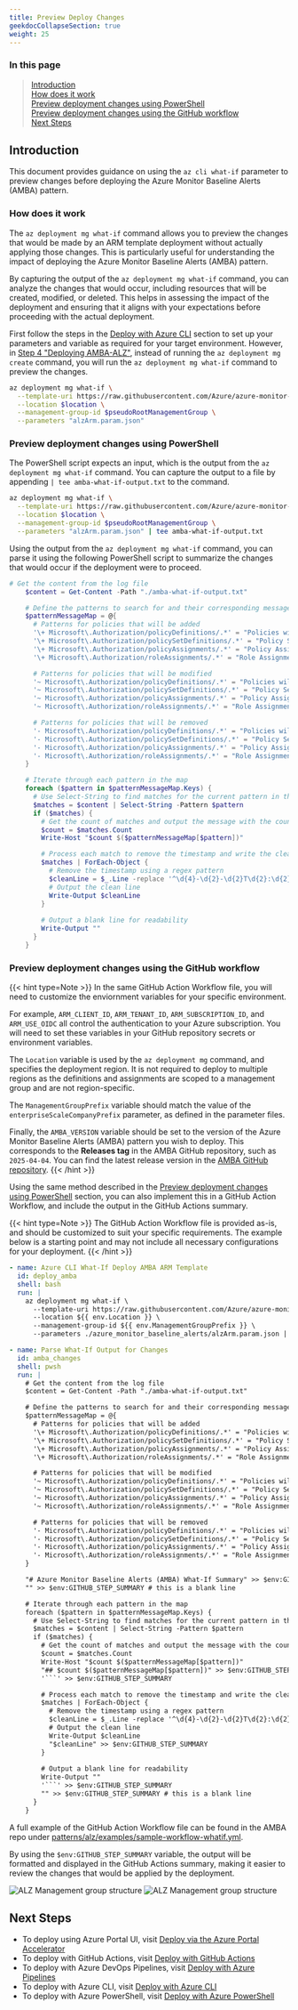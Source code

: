 ```yaml
---
title: Preview Deploy Changes
geekdocCollapseSection: true
weight: 25
---
```


### In this page

> [Introduction](../Preview-Deploy-Changes#introduction) </br>
> [How does it work](../Preview-Deploy-Changes#how-does-it-work) </br>
> [Preview deployment changes using PowerShell](../Preview-Deploy-Changes#preview-deployment-changes-using-powershell) </br>
> [Preview deployment changes using the GitHub workflow](../Preview-Deploy-Changes#preview-deployment-changes-using-the-github-workflow) </br>
> [Next Steps](../Preview-Deploy-Changes#next-steps) </br>

## Introduction

This document provides guidance on using the `az cli what-if` parameter to preview changes before deploying the Azure Monitor Baseline Alerts (AMBA) pattern.

### How does it work

The `az deployment mg what-if` command allows you to preview the changes that would be made by an ARM template deployment without actually applying those changes. This is particularly useful for understanding the impact of deploying the Azure Monitor Baseline Alerts (AMBA) pattern.

By capturing the output of the `az deployment mg what-if` command, you can analyze the changes that would occur, including resources that will be created, modified, or deleted. This helps in assessing the impact of the deployment and ensuring that it aligns with your expectations before proceeding with the actual deployment.

First follow the steps in the [Deploy with Azure CLI](../Deploy-with-Azure-CLI) section to set up your parameters and variable as required for your target environment. However, in [Step 4 "Deploying AMBA-ALZ"](https://azure.github.io/azure-monitor-baseline-alerts/patterns/alz/HowTo/deploy/Deploy-with-Azure-CLI/#4-deploying-amba-alz), instead of running the `az deployment mg create` command, you will run the `az deployment mg what-if` command to preview the changes.

```bash
az deployment mg what-if \
  --template-uri https://raw.githubusercontent.com/Azure/azure-monitor-baseline-alerts/${AMBA_VERSION}/patterns/alz/alzArm.json \
  --location $location \
  --management-group-id $pseudoRootManagementGroup \
  --parameters "alzArm.param.json"
```

### Preview deployment changes using PowerShell

The PowerShell script expects an input, which is the output from the `az deployment mg what-if` command. You can capture the output to a file by appending `| tee amba-what-if-output.txt` to the command.

```bash
az deployment mg what-if \
  --template-uri https://raw.githubusercontent.com/Azure/azure-monitor-baseline-alerts/${AMBA_VERSION}/patterns/alz/alzArm.json \
  --location $location \
  --management-group-id $pseudoRootManagementGroup \
  --parameters "alzArm.param.json" | tee amba-what-if-output.txt
```

Using the output from the `az deployment mg what-if` command, you can parse it using the following PowerShell script to summarize the changes that would occur if the deployment were to proceed.

```powershell
# Get the content from the log file
    $content = Get-Content -Path "./amba-what-if-output.txt"

    # Define the patterns to search for and their corresponding messages
    $patternMessageMap = @{
      # Patterns for policies that will be added
      '\+ Microsoft\.Authorization/policyDefinitions/.*' = "Policies will be added:"
      '\+ Microsoft\.Authorization/policySetDefinitions/.*' = "Policy Sets will be added:"
      '\+ Microsoft\.Authorization/policyAssignments/.*' = "Policy Assignments will be added:"
      '\+ Microsoft\.Authorization/roleAssignments/.*' = "Role Assignments will be added:"

      # Patterns for policies that will be modified
      '~ Microsoft\.Authorization/policyDefinitions/.*' = "Policies will be modified:"
      '~ Microsoft\.Authorization/policySetDefinitions/.*' = "Policy Sets will be modified:"
      '~ Microsoft\.Authorization/policyAssignments/.*' = "Policy Assignments will be modified:"
      '~ Microsoft\.Authorization/roleAssignments/.*' = "Role Assignments will be modified:"

      # Patterns for policies that will be removed
      '- Microsoft\.Authorization/policyDefinitions/.*' = "Policies will be removed:"
      '- Microsoft\.Authorization/policySetDefinitions/.*' = "Policy Sets will be removed:"
      '- Microsoft\.Authorization/policyAssignments/.*' = "Policy Assignments will be removed:"
      '- Microsoft\.Authorization/roleAssignments/.*' = "Role Assignments will be removed:"
    }

    # Iterate through each pattern in the map
    foreach ($pattern in $patternMessageMap.Keys) {
      # Use Select-String to find matches for the current pattern in the content
      $matches = $content | Select-String -Pattern $pattern
      if ($matches) {
        # Get the count of matches and output the message with the count
        $count = $matches.Count
        Write-Host "$count $($patternMessageMap[$pattern])"

        # Process each match to remove the timestamp and write the clean line
        $matches | ForEach-Object {
          # Remove the timestamp using a regex pattern
          $cleanLine = $_.Line -replace '^\d{4}-\d{2}-\d{2}T\d{2}:\d{2}:\d{2}\.\d+Z\s+', ''
          # Output the clean line
          Write-Output $cleanLine
        }
        
        # Output a blank line for readability
        Write-Output ""
      }
    }
```

### Preview deployment changes using the GitHub workflow

{{< hint type=Note >}}
In the same GitHub Action Workflow file, you will need to customize the enviornment variables for your specific environment.

For example, `ARM_CLIENT_ID`, `ARM_TENANT_ID`, `ARM_SUBSCRIPTION_ID`, and `ARM_USE_OIDC` all control the authentication to your Azure subscription. You will need to set these variables in your GitHub repository secrets or environment variables.

The `Location` variable is used by the `az deployment mg` command, and specifies the deployment region. It is not required to deploy to multiple regions as the definitions and assignments are scoped to a management group and are not region-specific.

The `ManagementGroupPrefix` variable should match the value of the `enterpriseScaleCompanyPrefix` parameter, as defined in the parameter files.

Finally, the `AMBA_VERSION` variable should be set to the version of the Azure Monitor Baseline Alerts (AMBA) pattern you wish to deploy. This corresponds to the **Releases tag** in the AMBA GitHub repository, such as `2025-04-04`. You can find the latest release version in the [AMBA GitHub repository](https://github.com/Azure/azure-monitor-baseline-alerts/releases).
{{< /hint >}}

Using the same method described in the [Preview deployment changes using PowerShell](../Preview-Deploy-Changes#preview-deployment-changes-using-powershell) section, you can also implement this in a GitHub Action Workflow, and include the output in the GitHub Actions summary.

{{< hint type=Note >}}
The GitHub Action Workflow file is provided as-is, and should be customized to suit your specific requirements. The example below is a starting point and may not include all necessary configurations for your deployment.
{{< /hint >}}

```yaml
- name: Azure CLI What-If Deploy AMBA ARM Template
  id: deploy_amba
  shell: bash
  run: |
    az deployment mg what-if \
      --template-uri https://raw.githubusercontent.com/Azure/azure-monitor-baseline-alerts/${{ env.AMBA_VERSION }}/patterns/alz/alzArm.json \
      --location ${{ env.Location }} \
      --management-group-id ${{ env.ManagementGroupPrefix }} \
      --parameters ./azure_monitor_baseline_alerts/alzArm.param.json | tee amba-what-if-output.txt
```

```yaml
- name: Parse What-If Output for Changes
  id: amba_changes
  shell: pwsh
  run: |
    # Get the content from the log file
    $content = Get-Content -Path "./amba-what-if-output.txt"

    # Define the patterns to search for and their corresponding messages
    $patternMessageMap = @{
      # Patterns for policies that will be added
      '\+ Microsoft\.Authorization/policyDefinitions/.*' = "Policies will be added:"
      '\+ Microsoft\.Authorization/policySetDefinitions/.*' = "Policy Sets will be added:"
      '\+ Microsoft\.Authorization/policyAssignments/.*' = "Policy Assignments will be added:"
      '\+ Microsoft\.Authorization/roleAssignments/.*' = "Role Assignments will be added:"

      # Patterns for policies that will be modified
      '~ Microsoft\.Authorization/policyDefinitions/.*' = "Policies will be modified:"
      '~ Microsoft\.Authorization/policySetDefinitions/.*' = "Policy Sets will be modified:"
      '~ Microsoft\.Authorization/policyAssignments/.*' = "Policy Assignments will be modified:"
      '~ Microsoft\.Authorization/roleAssignments/.*' = "Role Assignments will be modified:"

      # Patterns for policies that will be removed
      '- Microsoft\.Authorization/policyDefinitions/.*' = "Policies will be removed:"
      '- Microsoft\.Authorization/policySetDefinitions/.*' = "Policy Sets will be removed:"
      '- Microsoft\.Authorization/policyAssignments/.*' = "Policy Assignments will be removed:"
      '- Microsoft\.Authorization/roleAssignments/.*' = "Role Assignments will be removed:"
    }

    "# Azure Monitor Baseline Alerts (AMBA) What-If Summary" >> $env:GITHUB_STEP_SUMMARY
    "" >> $env:GITHUB_STEP_SUMMARY # this is a blank line

    # Iterate through each pattern in the map
    foreach ($pattern in $patternMessageMap.Keys) {
      # Use Select-String to find matches for the current pattern in the content
      $matches = $content | Select-String -Pattern $pattern
      if ($matches) {
        # Get the count of matches and output the message with the count
        $count = $matches.Count
        Write-Host "$count $($patternMessageMap[$pattern])"
        "## $count $($patternMessageMap[$pattern])" >> $env:GITHUB_STEP_SUMMARY
        '```' >> $env:GITHUB_STEP_SUMMARY

        # Process each match to remove the timestamp and write the clean line
        $matches | ForEach-Object {
          # Remove the timestamp using a regex pattern
          $cleanLine = $_.Line -replace '^\d{4}-\d{2}-\d{2}T\d{2}:\d{2}:\d{2}\.\d+Z\s+', ''
          # Output the clean line
          Write-Output $cleanLine
          "$cleanLine" >> $env:GITHUB_STEP_SUMMARY
        }
        
        # Output a blank line for readability
        Write-Output ""
        '```' >> $env:GITHUB_STEP_SUMMARY
        "" >> $env:GITHUB_STEP_SUMMARY # this is a blank line
      }
    }
```

A full example of the GitHub Action Workflow file can be found in the AMBA repo under [patterns/alz/examples/sample-workflow-whatif.yml](https://github.com/Azure/azure-monitor-baseline-alerts/blob/main/patterns/alz/examples/sample-workflow-whatif.yml).

By using the `$env:GITHUB_STEP_SUMMARY` variable, the output will be formatted and displayed in the GitHub Actions summary, making it easier to review the changes that would be applied by the deployment.

![ALZ Management group structure](../../../media/AMBA-Deploy-WhatIf-Summary-1.png)
![ALZ Management group structure](../../../media/AMBA-Deploy-WhatIf-Summary-2.png)

## Next Steps

- To deploy using Azure Portal UI, visit [Deploy via the Azure Portal Accelerator](../Deploy-via-Azure-Portal-UI)
- To deploy with GitHub Actions, visit [Deploy with GitHub Actions](../Deploy-with-GitHub-Actions)
- To deploy with Azure DevOps Pipelines, visit [Deploy with Azure Pipelines](../Deploy-with-Azure-Pipelines)
- To deploy with Azure CLI, visit [Deploy with Azure CLI](../Deploy-with-Azure-CLI)
- To deploy with Azure PowerShell, visit [Deploy with Azure PowerShell](../Deploy-with-Azure-PowerShell)
